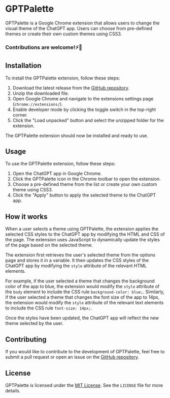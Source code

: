 # GPTPalette

GPTPalette is a Google Chrome extension that allows users to change the visual theme of the ChatGPT app. Users can choose from pre-defined themes or create their own custom themes using CSS3.

### Contributions are welcome!⚡🙌

## Installation

To install the GPTPalette extension, follow these steps:

1. Download the latest release from the [GitHub repository](https://github.com/your-username/GPTPalette/releases).
2. Unzip the downloaded file.
3. Open Google Chrome and navigate to the extensions settings page (`chrome://extensions/`).
4. Enable developer mode by clicking the toggle switch in the top-right corner.
5. Click the "Load unpacked" button and select the unzipped folder for the extension.

The GPTPalette extension should now be installed and ready to use.

## Usage

To use the GPTPalette extension, follow these steps:

1. Open the ChatGPT app in Google Chrome.
2. Click the GPTPalette icon in the Chrome toolbar to open the extension.
3. Choose a pre-defined theme from the list or create your own custom theme using CSS3.
4. Click the "Apply" button to apply the selected theme to the ChatGPT app.

## How it works

When a user selects a theme using GPTPalette, the extension applies the selected CSS styles to the ChatGPT app by modifying the HTML and CSS of the page. The extension uses JavaScript to dynamically update the styles of the page based on the selected theme.

The extension first retrieves the user's selected theme from the options page and stores it in a variable. It then updates the CSS styles of the ChatGPT app by modifying the `style` attribute of the relevant HTML elements.

For example, if the user selected a theme that changes the background color of the app to blue, the extension would modify the `style` attribute of the `body` element to include the CSS rule `background-color: blue;`. Similarly, if the user selected a theme that changes the font size of the app to 14px, the extension would modify the `style` attribute of the relevant text elements to include the CSS rule `font-size: 14px;`.

Once the styles have been updated, the ChatGPT app will reflect the new theme selected by the user.

## Contributing

If you would like to contribute to the development of GPTPalette, feel free to submit a pull request or open an issue on the [GitHub repository](https://github.com/your-username/GPTPalette).

## License

GPTPalette is licensed under the [MIT License](https://opensource.org/licenses/MIT). See the `LICENSE` file for more details.
